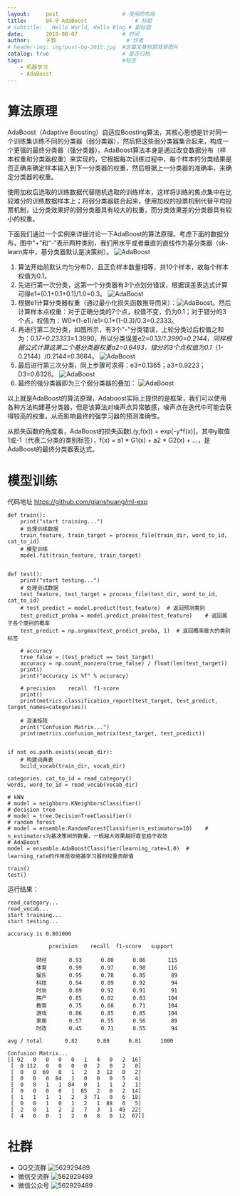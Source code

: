 ```yaml
---
layout:     post   				    # 使用的布局
title:      04.0 AdaBoost 				# 标题 
# subtitle:   Hello World, Hello Blog # 副标题
date:       2018-08-07 				# 时间
author:     子颢 						# 作者
# header-img: img/post-bg-2015.jpg 	#这篇文章标题背景图片
catalog: true 						# 是否归档
tags:								#标签
    - 机器学习
    - AdaBoost
---
```


# 算法原理

AdaBoost（Adaptive Boosting）自适应Boosting算法，其核心思想是针对同一个训练集训练不同的分类器（弱分类器），然后把这些弱分类器集合起来，构成一个更强的最终分类器（强分类器）。AdaBoost算法本身是通过改变数据分布（样本权重和分类器权重）来实现的，它根据每次训练过程中，每个样本的分类结果是否正确来确定样本输入到下一分类器的权重，然后根据上一分类器的准确率，来确定分类器的权重。

使用加权后选取的训练数据代替随机选取的训练样本，这样将训练的焦点集中在比较难分的训练数据样本上；将弱分类器联合起来，使用加权的投票机制代替平均投票机制，让分类效果好的弱分类器具有较大的权重，而分类效果差的分类器具有较小的权重。

下面我们通过一个实例来详细讨论一下AdaBoost的算法原理。考虑下面的数据分布，图中“+”和“-”表示两种类别，我们用水平或者垂直的直线作为基分类器（sk-learn库中，基分类器默认是决策树）。
![AdaBoost](/img/AdaBoost-01.png)
1. 算法开始前默认均匀分布D，且正负样本数量相等，共10个样本，故每个样本权值为0.1。
2. 先进行第一次分类，这第一个分类器有3个点划分错误，根据误差表达式计算可得e1=(0.1+0.1+0.1)/1.0=0.3。
![AdaBoost](/img/AdaBoost-02.jpg)
3. 根据e1计算分类器权重（通过最小化损失函数推导而来）：![AdaBoost](/img/AdaBoost-03.png)。然后计算样本点权重：对于正确分类的7个点，权值不变，仍为0.1；对于错分的3个点，权值为：W0*(1-e1)/e1=0.1*(1-0.3)/0.3=0.2333。
4. 再进行第二次分类，如图所示，有3个"-"分类错误，上轮分类过后权值之和为：0.1*7+0.2333*3=1.3990，所以分类误差e2=0.1*3/1.3990=0.2144，同样根据公式计算这第二个基分类器权重a2=0.6493，错分的3个点权值为0.1*（1-0.2144）/0.2144=0.3664。
![AdaBoost](/img/AdaBoost-04.png)
5. 最后进行第三次分类，同上步骤可求得：e3=0.1365；a3=0.9223；D3=0.6326。
![AdaBoost](/img/AdaBoost-05.png)
6. 最终的强分类器即为三个弱分类器的叠加：
![AdaBoost](/img/AdaBoost-06.png)

以上就是AdaBoost的算法原理，Adaboost实际上提供的是框架，我们可以使用各种方法构建基分类器，但是该算法对噪声点异常敏感，噪声点在迭代中可能会获得较高的权重，从而影响最终的强学习器的预测准确性。

从损失函数的角度看，AdaBoost的损失函数L(y,f(x)) = exp[-y*f(x)]，其中y取值1或-1（代表二分类的类别标签），f(x) = a1 * G1(x) + a2 * G2(x) + ...，是AdaBoost的最终分类器表达式。

# 模型训练

代码地址 <a href="https://github.com/qianshuang/ml-exp" target="_blank">https://github.com/qianshuang/ml-exp</a>

```
def train():
    print("start training...")
    # 处理训练数据
    train_feature, train_target = process_file(train_dir, word_to_id, cat_to_id)
    # 模型训练
    model.fit(train_feature, train_target)


def test():
    print("start testing...")
    # 处理测试数据
    test_feature, test_target = process_file(test_dir, word_to_id, cat_to_id)
    # test_predict = model.predict(test_feature)  # 返回预测类别
    test_predict_proba = model.predict_proba(test_feature)    # 返回属于各个类别的概率
    test_predict = np.argmax(test_predict_proba, 1)  # 返回概率最大的类别标签

    # accuracy
    true_false = (test_predict == test_target)
    accuracy = np.count_nonzero(true_false) / float(len(test_target))
    print()
    print("accuracy is %f" % accuracy)

    # precision    recall  f1-score
    print()
    print(metrics.classification_report(test_target, test_predict, target_names=categories))

    # 混淆矩阵
    print("Confusion Matrix...")
    print(metrics.confusion_matrix(test_target, test_predict))


if not os.path.exists(vocab_dir):
    # 构建词典表
    build_vocab(train_dir, vocab_dir)

categories, cat_to_id = read_category()
words, word_to_id = read_vocab(vocab_dir)

# kNN
# model = neighbors.KNeighborsClassifier()
# decision tree
# model = tree.DecisionTreeClassifier()
# random forest
# model = ensemble.RandomForestClassifier(n_estimators=10)    # n_estimators为基决策树的数量，一般越大效果越好直至趋于收敛
# AdaBoost
model = ensemble.AdaBoostClassifier(learning_rate=1.0)  # learning_rate的作用是收缩基学习器的权重贡献值

train()
test()
```
运行结果：
```
read_category...
read_vocab...
start training...
start testing...

accuracy is 0.801000

             precision    recall  f1-score   support

         财经       0.93      0.80      0.86       115
         体育       0.99      0.97      0.98       116
         娱乐       0.95      0.78      0.85        89
         科技       0.94      0.89      0.92        94
         时尚       0.89      0.92      0.91        91
         房产       0.85      0.82      0.83       104
         教育       0.75      0.68      0.71       104
         游戏       0.86      0.85      0.85       104
         家居       0.57      0.55      0.56        89
         时政       0.45      0.71      0.55        94

avg / total       0.82      0.80      0.81      1000

Confusion Matrix...
[[ 92   0   0   0   0   1   4   0   2  16]
 [  0 112   0   0   0   0   2   0   2   0]
 [  0   0  69   0   1   2   3  12   0   2]
 [  0   0   0  84   1   0   0   0   5   4]
 [  0   0   1   1  84   0   1   1   2   1]
 [  0   0   0   0   1  85   2   0   2  14]
 [  1   1   1   1   2   3  71   0   6  18]
 [  0   0   1   0   1   2   1  88   6   5]
 [  2   0   1   2   2   7   3   1  49  22]
 [  4   0   0   1   2   0   8   0  12  67]]
```

# 社群

- QQ交流群
	![562929489](/img/qq_ewm.png)
- 微信交流群
	![562929489](/img/wx_ewm.png)
- 微信公众号
	![562929489](/img/wxgzh_ewm.png)